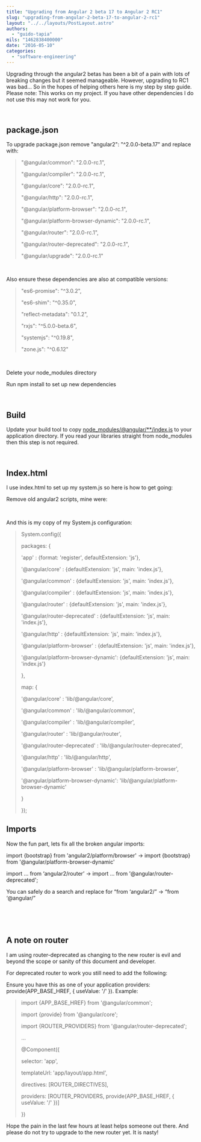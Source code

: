 ```yaml
---
title: "Upgrading from Angular 2 beta 17 to Angular 2 RC1"
slug: "upgrading-from-angular-2-beta-17-to-angular-2-rc1"
layout: "../../layouts/PostLayout.astro"
authors: 
  - "guido-tapia"
mils: "1462838400000"
date: "2016-05-10"
categories: 
  - "software-engineering"
---
```


Upgrading through the angular2 betas has been a bit of a pain with lots of breaking changes but it seemed manageable. However, upgrading to RC1 was bad… So in the hopes of helping others here is my step by step guide. Please note: This works on my project. If you have other dependencies I do not use this may not work for you.

 

## package.json

To upgrade package.json remove "angular2": "^2.0.0-beta.17" and replace with:

> "@angular/common": "2.0.0-rc.1",
> 
> "@angular/compiler": "2.0.0-rc.1",
> 
> "@angular/core": "2.0.0-rc.1",
> 
> "@angular/http": "2.0.0-rc.1",
> 
> "@angular/platform-browser": "2.0.0-rc.1",
> 
> "@angular/platform-browser-dynamic": "2.0.0-rc.1",
> 
> "@angular/router": "2.0.0-rc.1",
> 
> "@angular/router-deprecated": "2.0.0-rc.1",
> 
> "@angular/upgrade": "2.0.0-rc.1"

 

Also ensure these dependencies are also at compatible versions:

> "es6-promise": "^3.0.2",
> 
> "es6-shim": "^0.35.0",
> 
> "reflect-metadata": "0.1.2",
> 
> "rxjs": "^5.0.0-beta.6",
> 
> "systemjs": "^0.19.8",
> 
> "zone.js": "^0.6.12"

 

Delete your node\_modules directory

Run npm install to set up new dependencies

 

## Build

Update your build tool to copy [node\_modules/@angular/\*\*/index.js](mailto:node_modules/@angular/**/index.js) to your application directory. If you read your libraries straight from node\_modules then this step is not required.

 

## Index.html

I use index.html to set up my system.js so here is how to get going:

Remove old angular2 scripts, mine were:

> <script src="lib/angular2.dev.js"></script> <!-- TODO: angular2.min.js does not work -->
> 
> <script src="lib/router.min.js"></script>
> 
> <script src="lib/http.min.js"></script>

 

And this is my copy of my System.js configuration:

> System.config({
> 
> packages: {
> 
> 'app' : {format: 'register', defaultExtension: 'js'},
> 
> '@angular/core' : {defaultExtension: 'js', main: 'index.js'},
> 
> '@angular/common' : {defaultExtension: 'js', main: 'index.js'},
> 
> '@angular/compiler' : {defaultExtension: 'js', main: 'index.js'},
> 
> '@angular/router' : {defaultExtension: 'js', main: 'index.js'},
> 
> '@angular/router-deprecated' : {defaultExtension: 'js', main: 'index.js'},
> 
> '@angular/http' : {defaultExtension: 'js', main: 'index.js'},
> 
> '@angular/platform-browser' : {defaultExtension: 'js', main: 'index.js'},
> 
> '@angular/platform-browser-dynamic': {defaultExtension: 'js', main: 'index.js'}
> 
> },
> 
> map: {
> 
> '@angular/core' : 'lib/@angular/core',
> 
> '@angular/common' : 'lib/@angular/common',
> 
> '@angular/compiler' : 'lib/@angular/compiler',
> 
> '@angular/router' : 'lib/@angular/router',
> 
> '@angular/router-deprecated' : 'lib/@angular/router-deprecated',
> 
> '@angular/http' : 'lib/@angular/http',
> 
> '@angular/platform-browser' : 'lib/@angular/platform-browser',
> 
> '@angular/platform-browser-dynamic': 'lib/@angular/platform-browser-dynamic'
> 
> }
> 
> });

## Imports

Now the fun part, lets fix all the broken angular imports:

import {bootstrap} from 'angular2/platform/browser' -> import {bootstrap} from '@angular/platform-browser-dynamic'

import … from ‘angular2/router’ -> import … from '@angular/router-deprecated';

You can safely do a search and replace for “from ‘angular2/” -> “from ‘@angular/”

 

 

## A note on router

I am using router-deprecated as changing to the new router is evil and beyond the scope or sanity of this document and developer.

For deprecated router to work you still need to add the following:

Ensure you have this as one of your application providers: provide(APP\_BASE\_HREF, { useValue: '/' }). Example:

> import {APP\_BASE\_HREF} from '@angular/common';
> 
> import {provide} from '@angular/core';
> 
> import {ROUTER\_PROVIDERS} from '@angular/router-deprecated';
> 
> …
> 
> @Component({
> 
> selector: 'app',
> 
> templateUrl: 'app/layout/app.html',
> 
> directives: \[ROUTER\_DIRECTIVES\],
> 
> providers: \[ROUTER\_PROVIDERS, provide(APP\_BASE\_HREF, { useValue: '/' })\]
> 
> })

Hope the pain in the last few hours at least helps someone out there. And please do not try to upgrade to the new router yet. It is nasty!
